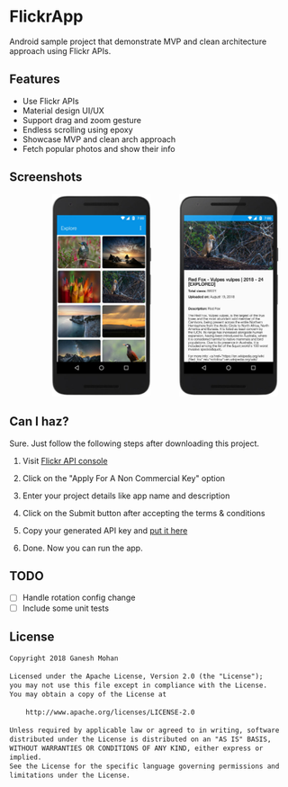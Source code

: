 FlickrApp
====================

Android sample project that demonstrate MVP and clean architecture approach using Flickr APIs.

Features
--------

* Use Flickr APIs
* Material design UI/UX
* Support drag and zoom gesture
* Endless scrolling using epoxy
* Showcase MVP and clean arch approach
* Fetch popular photos and show their info

Screenshots
-----------

<p align="center">
    <img style="width:35%" src="/art/01.jpg" hspace="50"><img style="width:35%" src="/art/02.jpg">
</p>

Can I haz?
----------

Sure. Just follow the following steps after downloading this project.

1. Visit [Flickr API console](https://www.flickr.com/services/apps/create/apply/)

2. Click on the "Apply For A Non Commercial Key" option

3. Enter your project details like app name and description

4. Click on the Submit button after accepting the terms &amp; conditions

5. Copy your generated API key and [put it here](https://github.com/ganesh2shiv/flickr-app/blob/master/app/src/main/java/com/flickr/app/util/Constants.java#L5)

6. Done. Now you can run the app.

TODO
----

- [ ] Handle rotation config change
- [ ] Include some unit tests

License
-------

    Copyright 2018 Ganesh Mohan

    Licensed under the Apache License, Version 2.0 (the "License");
    you may not use this file except in compliance with the License.
    You may obtain a copy of the License at

        http://www.apache.org/licenses/LICENSE-2.0

    Unless required by applicable law or agreed to in writing, software
    distributed under the License is distributed on an "AS IS" BASIS,
    WITHOUT WARRANTIES OR CONDITIONS OF ANY KIND, either express or implied.
    See the License for the specific language governing permissions and
    limitations under the License.
